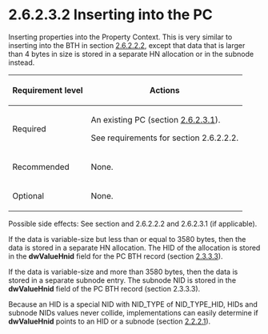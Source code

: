 <html dir="LTR" xmlns:mshelp="http://msdn.microsoft.com/mshelp" xmlns:ddue="http://ddue.schemas.microsoft.com/authoring/2003/5" xmlns:xlink="http://www.w3.org/1999/xlink" xmlns:tool="http://www.microsoft.com/tooltip">
    <head>
        <meta http-equiv="Content-Type" content="text/html; CHARSET=utf-8"></meta>
        <meta name="save" content="history"></meta>
        <title>2.6.2.3.2 Inserting into the PC</title>
        <xml>
            <mshelp:toctitle title="2.6.2.3.2 Inserting into the PC"></mshelp:toctitle>
            <mshelp:rltitle title="[MS-PST]: Inserting into the PC"></mshelp:rltitle>
            <mshelp:keyword index="A" term="06096284-9b6a-41ea-8bf2-6615bee0752e"></mshelp:keyword>
            <mshelp:attr name="DCSext.ContentType" value="open specification"></mshelp:attr>
            <mshelp:attr name="AssetID" value="06096284-9b6a-41ea-8bf2-6615bee0752e"></mshelp:attr>
            <mshelp:attr name="TopicType" value="kbRef"></mshelp:attr>
            <mshelp:attr name="DCSext.Title" value="[MS-PST]: Inserting into the PC" />
        </xml>
    </head>
    <body>
        <div id="header">
            <h1 class="heading">2.6.2.3.2 Inserting into the PC</h1>
        </div>
        <div id="mainSection">
            <div id="mainBody">
                <div id="allHistory" class="saveHistory"></div>
                <div id="sectionSection0" class="section" name="collapseableSection">
                    

<p>Inserting properties into the Property Context. This is very
similar to inserting into the BTH in section <a href="8d33406c-1796-442e-9114-af478ef1341f.html">2.6.2.2.2</a>, except that
data that is larger than 4 bytes in size is stored in a separate HN allocation
or in the subnode instead. </p>

<table>
 <thead>
  <tr>
   <th>
   <p>Requirement level</p>
   </th>
   <th>
   <p>Actions</p>
   </th>
  </tr>
 </thead>
 <tr>
  <td>
  <p>Required</p>
  </td>
  <td>
  <p>An existing PC (section <a href="1e645de0-2291-457d-8e3b-3ae415a481ce.html">2.6.2.3.1</a>).</p>
  <p>See requirements for section 2.6.2.2.2.</p>
  </td>
 </tr>
 <tr>
  <td>
  <p>Recommended</p>
  </td>
  <td>
  <p>None.</p>
  </td>
 </tr>
 <tr>
  <td>
  <p>Optional</p>
  </td>
  <td>
  <p>None.</p>
  </td>
 </tr>
</table>

<p>Possible side effects: See section and 2.6.2.2.2 and
2.6.2.3.1 (if applicable).</p>

<p>If the data is variable-size but less than or equal to 3580
bytes, then the data is stored in a separate HN allocation. The HID of the
allocation is stored in the <b>dwValueHnid</b> field for the PC BTH record
(section <a href="7daab6f5-ce65-437e-80d5-1b1be4088bd3.html">2.3.3.3</a>). </p>

<p>If the data is variable-size and more than 3580 bytes, then
the data is stored in a separate subnode entry. The subnode NID is stored in
the <b>dwValueHnid</b> field of the PC BTH record (section 2.3.3.3).</p>

<p>Because an HID is a special NID with NID_TYPE of
NID_TYPE_HID, HIDs and subnode NIDs values never collide, implementations can
easily determine if <b>dwValueHnid</b> points to an HID or a subnode (section <a href="18d7644e-cb33-4e11-95c0-34d8a84fbff6.html">2.2.2.1</a>).</p>
                </div>
            </div>
        </div>
    </body>
</html>